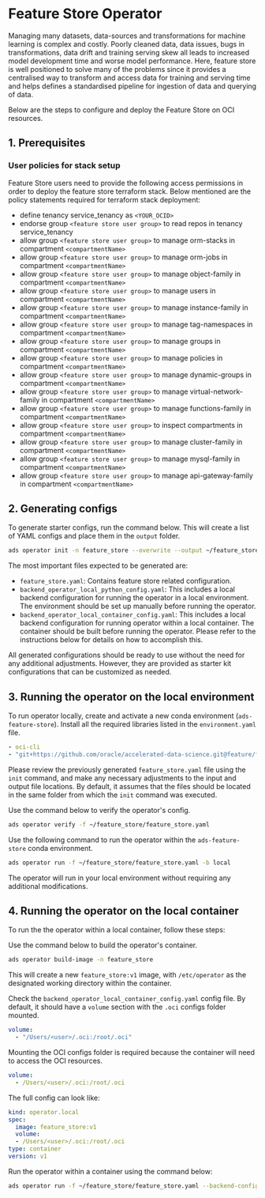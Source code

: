 # Feature Store Operator

Managing many datasets, data-sources and transformations for machine learning is complex and costly. Poorly cleaned data, data issues, bugs in transformations, data drift and training serving skew all leads to increased model development time and worse model performance. Here, feature store is well positioned to solve many of the problems since it provides a centralised way to transform and access data for training and serving time and helps defines a standardised pipeline for ingestion of data and querying of data.

Below are the steps to configure and deploy the Feature Store on OCI resources.

## 1. Prerequisites

### User policies for stack setup
Feature Store users need to provide the following access permissions in order to deploy the feature store terraform stack. Below mentioned are the policy statements required for terraform stack deployment:

- define tenancy service_tenancy as `<YOUR_OCID>`
- endorse group `<feature store user group>` to read repos in tenancy service_tenancy
- allow group `<feature store user group>` to manage orm-stacks in compartment `<compartmentName>`
- allow group `<feature store user group>` to manage orm-jobs in compartment `<compartmentName>`
- allow group `<feature store user group>` to manage object-family in compartment `<compartmentName>`
- allow group `<feature store user group>` to manage users in compartment `<compartmentName>`
- allow group `<feature store user group>` to manage instance-family in compartment `<compartmentName>`
- allow group `<feature store user group>` to manage tag-namespaces in compartment `<compartmentName>`
- allow group `<feature store user group>` to manage groups in compartment `<compartmentName>`
- allow group `<feature store user group>` to manage policies in compartment `<compartmentName>`
- allow group `<feature store user group>` to manage dynamic-groups in compartment `<compartmentName>`
- allow group `<feature store user group>` to manage virtual-network-family in compartment `<compartmentName>`
- allow group `<feature store user group>` to manage functions-family in compartment `<compartmentName>`
- allow group `<feature store user group>` to inspect compartments in compartment `<compartmentName>`
- allow group `<feature store user group>` to manage cluster-family in compartment `<compartmentName>`
- allow group `<feature store user group>` to manage mysql-family in compartment `<compartmentName>`
- allow group `<feature store user group>` to manage api-gateway-family in compartment `<compartmentName>`

## 2. Generating configs

To generate starter configs, run the command below. This will create a list of YAML configs and place them in the `output` folder.

```bash
ads operator init -n feature_store --overwrite --output ~/feature_store/
```

The most important files expected to be generated are:

- `feature_store.yaml`: Contains feature store related configuration.
- `backend_operator_local_python_config.yaml`: This includes a local backend configuration for running the operator in a local environment. The environment should be set up manually before running the operator.
- `backend_operator_local_container_config.yaml`: This includes a local backend configuration for running operator within a local container. The container should be built before running the operator. Please refer to the instructions below for details on how to accomplish this.

All generated configurations should be ready to use without the need for any additional adjustments. However, they are provided as starter kit configurations that can be customized as needed.

## 3. Running the operator on the local environment

To run operator locally, create and activate a new conda environment (`ads-feature-store`). Install all the required libraries listed in the `environment.yaml` file.

```yaml
- oci-cli
- "git+https://github.com/oracle/accelerated-data-science.git@feature/feature_store_operator#egg=oracle-ads"
```

Please review the previously generated `feature_store.yaml` file using the `init` command, and make any necessary adjustments to the input and output file locations. By default, it assumes that the files should be located in the same folder from which the `init` command was executed.

Use the command below to verify the operator's config.

```bash
ads operator verify -f ~/feature_store/feature_store.yaml
```

Use the following command to run the operator within the `ads-feature-store` conda environment.

```bash
ads operator run -f ~/feature_store/feature_store.yaml -b local
```

The operator will run in your local environment without requiring any additional modifications.

## 4. Running the operator on the local container

To run the the operator within a local container, follow these steps:

Use the command below to build the operator's container.

```bash
ads operator build-image -n feature_store
```

This will create a new `feature_store:v1` image, with `/etc/operator` as the designated working directory within the container.


Check the `backend_operator_local_container_config.yaml` config file. By default, it should have a `volume` section with the `.oci` configs folder mounted.

```yaml
volume:
  - "/Users/<user>/.oci:/root/.oci"
```

Mounting the OCI configs folder is required because the container will need to access the OCI resources.

```yaml
volume:
  - /Users/<user>/.oci:/root/.oci
```

The full config can look like:
```yaml
kind: operator.local
spec:
  image: feature_store:v1
  volume:
  - /Users/<user>/.oci:/root/.oci
type: container
version: v1
```

Run the operator within a container using the command below:

```bash
ads operator run -f ~/feature_store/feature_store.yaml --backend-config ~/feature_store/backend_operator_local_container_config.yaml
```
